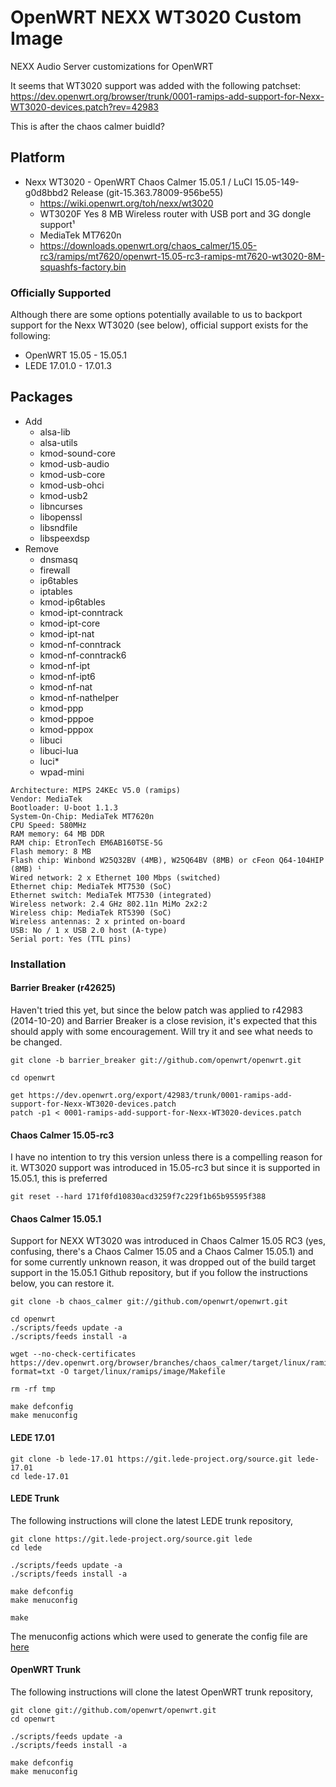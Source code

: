 # OpenWRT NEXX WT3020 Custom Image
NEXX Audio Server customizations for OpenWRT

It seems that WT3020 support was added with the following patchset: https://dev.openwrt.org/browser/trunk/0001-ramips-add-support-for-Nexx-WT3020-devices.patch?rev=42983

This is after the chaos calmer buidld?

## Platform
   * Nexx WT3020 - OpenWRT Chaos Calmer 15.05.1 / LuCI 15.05-149-g0d8bbd2 Release (git-15.363.78009-956be55)
      * https://wiki.openwrt.org/toh/nexx/wt3020
      * WT3020F 	Yes 	8 MB 	Wireless router with USB port and 3G dongle support¹ 
      * MediaTek MT7620n
      * https://downloads.openwrt.org/chaos_calmer/15.05-rc3/ramips/mt7620/openwrt-15.05-rc3-ramips-mt7620-wt3020-8M-squashfs-factory.bin

### Officially Supported

Although there are some options potentially available to us to backport support for the Nexx WT3020 (see below), official support exists for the following:
   * OpenWRT 15.05 - 15.05.1
   * LEDE 17.01.0 - 17.01.3

## Packages
   * Add
      * alsa-lib
      * alsa-utils
      * kmod-sound-core
      * kmod-usb-audio
      * kmod-usb-core
      * kmod-usb-ohci
      * kmod-usb2
      * libncurses
      * libopenssl
      * libsndfile
      * libspeexdsp
   * Remove
      * dnsmasq
      * firewall
      * ip6tables
      * iptables
      * kmod-ip6tables
      * kmod-ipt-conntrack
      * kmod-ipt-core
      * kmod-ipt-nat
      * kmod-nf-conntrack
      * kmod-nf-conntrack6
      * kmod-nf-ipt
      * kmod-nf-ipt6
      * kmod-nf-nat
      * kmod-nf-nathelper
      * kmod-ppp
      * kmod-pppoe
      * kmod-pppox
      * libuci
      * libuci-lua
      * luci*
      * wpad-mini

```
Architecture: MIPS 24KEc V5.0 (ramips)
Vendor: MediaTek
Bootloader: U-boot 1.1.3
System-On-Chip: MediaTek MT7620n
CPU Speed: 580MHz
RAM memory: 64 MB DDR
RAM chip: EtronTech EM6AB160TSE-5G
Flash memory: 8 MB
Flash chip: Winbond W25Q32BV (4MB), W25Q64BV (8MB) or cFeon Q64-104HIP (8MB) ¹
Wired network: 2 x Ethernet 100 Mbps (switched)
Ethernet chip: MediaTek MT7530 (SoC)
Ethernet switch: MediaTek MT7530 (integrated)
Wireless network: 2.4 GHz 802.11n MiMo 2x2:2
Wireless chip: MediaTek RT5390 (SoC)
Wireless antennas: 2 x printed on-board
USB: No / 1 x USB 2.0 host (A-type)
Serial port: Yes (TTL pins)
```

### Installation

#### Barrier Breaker (r42625)

Haven't tried this yet, but since the below patch was applied to r42983 (2014-10-20) and Barrier Breaker is a close revision, it's expected that this should apply with some encouragement. Will try it and see what needs to be changed.

```
git clone -b barrier_breaker git://github.com/openwrt/openwrt.git

cd openwrt

get https://dev.openwrt.org/export/42983/trunk/0001-ramips-add-support-for-Nexx-WT3020-devices.patch
patch -p1 < 0001-ramips-add-support-for-Nexx-WT3020-devices.patch
```

#### Chaos Calmer 15.05-rc3

I have no intention to try this version unless there is a compelling reason for it. WT3020 support was introduced in 15.05-rc3 but since it is supported in 15.05.1, this is preferred

```
git reset --hard 171f0fd10830acd3259f7c229f1b65b95595f388
```

#### Chaos Calmer 15.05.1

Support for NEXX WT3020 was introduced in Chaos Calmer 15.05 RC3 (yes, confusing, there's a Chaos Calmer 15.05 and a Chaos Calmer 15.05.1) and for some currently unknown reason, it was dropped out of the build target support in the 15.05.1 Github repository, but if you follow the instructions below, you can restore it.

```
git clone -b chaos_calmer git://github.com/openwrt/openwrt.git

cd openwrt
./scripts/feeds update -a
./scripts/feeds install -a

wget --no-check-certificates https://dev.openwrt.org/browser/branches/chaos_calmer/target/linux/ramips/image/Makefile?format=txt -O target/linux/ramips/image/Makefile

rm -rf tmp

make defconfig
make menuconfig
```

#### LEDE 17.01

```
git clone -b lede-17.01 https://git.lede-project.org/source.git lede-17.01
cd lede-17.01
```

#### LEDE Trunk

The following instructions will clone the latest LEDE trunk repository, 

```
git clone https://git.lede-project.org/source.git lede
cd lede

./scripts/feeds update -a
./scripts/feeds install -a

make defconfig
make menuconfig

make
```

The menuconfig actions which were used to generate the config file are <a href="ledetrunkmc.txt">here</a>

#### OpenWRT Trunk

The following instructions will clone the latest OpenWRT trunk repository, 

```
git clone git://github.com/openwrt/openwrt.git
cd openwrt

./scripts/feeds update -a
./scripts/feeds install -a

make defconfig
make menuconfig
```
